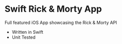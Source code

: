 # Swift Rick & Morty App

Full featured iOS App showcasing the Rick & Morty API

-   Written in Swift
-   Unit Tested
